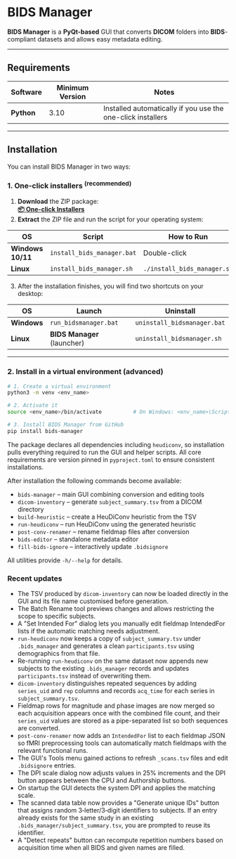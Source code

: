 
# BIDS Manager

**BIDS Manager** is a **PyQt-based** GUI that converts **DICOM** folders into **BIDS**-compliant datasets and allows easy metadata editing.

---

## Requirements

| Software  | Minimum Version | Notes                                                   |
|----------|-----------------|---------------------------------------------------------|
| **Python** | 3.10            | Installed automatically if you use the one-click installers |

---

## Installation

You can install BIDS Manager in two ways:

### 1. One-click installers <sup>(recommended)</sup>

1. **Download** the ZIP package:  
   **[📦 One-click Installers](https://github.com/ANCPLabOldenburg/BIDS-Manager/raw/main/Installers/Installers.zip
)**
2. **Extract** the ZIP file and run the script for your operating system:

| OS               | Script                        | How to Run                         | Duration |
|------------------|-------------------------------|------------------------------------|---------|
| **Windows 10/11**| `install_bids_manager.bat`     | Double-click                        | ≈ 5 min |
| **Linux**        | `install_bids_manager.sh`      | `./install_bids_manager.sh`         | ≈ 5 min |

3. After the installation finishes, you will find two shortcuts on your desktop:

| OS          | Launch                    | Uninstall                      |
|-------------|---------------------------|--------------------------------|
| **Windows** | `run_bidsmanager.bat`      | `uninstall_bidsmanager.bat`    |
| **Linux**   | **BIDS Manager** (launcher)| `uninstall_bidsmanager.sh`     |

---

### 2. Install in a virtual environment (advanced)

```bash
# 1. Create a virtual environment
python3 -m venv <env_name>

# 2. Activate it
source <env_name>/bin/activate          # On Windows: <env_name>\Scripts\activate

# 3. Install BIDS Manager from GitHub
pip install bids-manager
```

The package declares all dependencies including `heudiconv`, so installation
pulls everything required to run the GUI and helper scripts.
All core requirements are version pinned in `pyproject.toml` to ensure
consistent installations.

After installation the following commands become available:

- `bids-manager` – main GUI combining conversion and editing tools
- `dicom-inventory` – generate `subject_summary.tsv` from a DICOM directory
- `build-heuristic` – create a HeuDiConv heuristic from the TSV
- `run-heudiconv` – run HeuDiConv using the generated heuristic
- `post-conv-renamer` – rename fieldmap files after conversion
- `bids-editor` – standalone metadata editor
- `fill-bids-ignore` – interactively update `.bidsignore`

All utilities provide `-h/--help` for details.

### Recent updates

- The TSV produced by `dicom-inventory` can now be loaded directly in the GUI and
  its file name customised before generation.
- The Batch Rename tool previews changes and allows restricting the scope to
  specific subjects.
- A "Set Intended For" dialog lets you manually edit fieldmap IntendedFor lists
  if the automatic matching needs adjustment.
- `run-heudiconv` now keeps a copy of `subject_summary.tsv` under `.bids_manager`
  and generates a clean `participants.tsv` using demographics from that file.
- Re-running `run-heudiconv` on the same dataset now appends new subjects to
  the existing `.bids_manager` records and updates `participants.tsv` instead of
  overwriting them.
- `dicom-inventory` distinguishes repeated sequences by adding `series_uid` and `rep`
  columns and records `acq_time` for each series in `subject_summary.tsv`.
- Fieldmap rows for magnitude and phase images are now merged so each acquisition
  appears once with the combined file count, and their `series_uid` values are
  stored as a pipe-separated list so both sequences are converted.
- `post-conv-renamer` now adds an `IntendedFor` list to each fieldmap JSON so
  fMRI preprocessing tools can automatically match fieldmaps with the relevant
  functional runs.
- The GUI's Tools menu gained actions to refresh `_scans.tsv` files and edit
  `.bidsignore` entries.
- The DPI scale dialog now adjusts values in 25% increments and the DPI button
  appears between the CPU and Authorship buttons.
- On startup the GUI detects the system DPI and applies the matching scale.
- The scanned data table now provides a "Generate unique IDs" button that
  assigns random 3‑letter/3‑digit identifiers to subjects. If an entry already
  exists for the same study in an existing `.bids_manager/subject_summary.tsv`,
  you are prompted to reuse its identifier.
- A "Detect repeats" button can recompute repetition numbers based on
  acquisition time when all BIDS and given names are filled.

